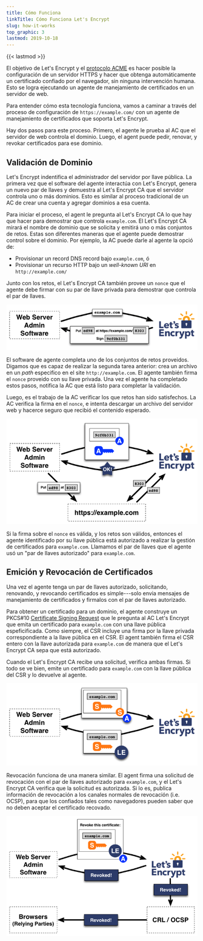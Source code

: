 ```yaml
---
title: Cómo Funciona
linkTitle: Cómo Funciona Let's Encrypt
slug: how-it-works
top_graphic: 3
lastmod: 2019-10-18
---
```


{{< lastmod >}}

El objetivo de Let's&nbsp;Encrypt y el [protocolo ACME](https://tools.ietf.org/html/rfc8555) es hacer posible la configuración de un servidor HTTPS y hacer que obtenga automáticamente un certificado confiado por el navegador, sin ninguna intervención humana. Esto se logra ejecutando un agente de manejamiento de certificados en un servidor de web.

Para entender cómo esta tecnología funciona, vamos a caminar a través del proceso de configuración de `https://example.com/` con un agente de manejamiento de certificados que soporta Let's&nbsp;Encrypt.

Hay dos pasos para este proceso. Primero, el agente le prueba al AC que el servidor de web controla el dominio. Luego, el agent puede pedir, renovar, y revokar certificados para ese dominio.

## Validación de Dominio

Let's&nbsp;Encrypt indentifica el administrador del servidor por llave pública. La primera vez que el software del agente interactúa con Let's&nbsp;Encrypt, genera un nuevo par de llaves y demuestra al Let's&nbsp;Encrypt CA que el servidor controla uno o más dominios. Esto es similar al proceso tradicional de un AC de crear una cuenta y agregar dominios a esa cuenta.

Para iniciar el proceso, el agent le pregunta al Let's&nbsp;Encrypt CA lo que hay que hacer para demostrar que controla `example.com`. El Let's Encrypt CA mirará el nombre de dominio que se solicita y emitirá uno o más conjuntos de retos. Estas son diferentes maneras que el agente puede demostrar control sobre el dominio. Por ejemplo, la AC puede darle al agente la opció de:

* Provisionar un record DNS record bajo `example.com`, ó
* Provisionar un recurso HTTP bajo un *well-known URI* en `http://example.com/`

Junto con los retos, el Let's Encrypt CA también provee un `nonce` que el agente debe firmar con su par de llave privada para demostrar que controla el par de llaves.

<div class="howitworks-figure">
<img alt="Solicitando retos para validar example.com"
     src="/images/howitworks_challenge.png"
     loading="lazy"/>
</div>

El software de agente completa uno de los conjuntos de retos proveidos. Digamos que es capaz de realizar la segunda tarea anterior: crea un archivo en un *path* especifico en el site `http://example.com`. El agente también firma el `nonce` proveido con su llave privada. Una vez el agente ha completado estos pasos, notifica la AC que está listo para completar la validación.

Luego, es el trabajo de la AC verificar los que retos han sido satisfechos. La AC verifica la firma en el `nonce`, e intenta descargar un archivo del servidor web y hacerce seguro que recibió el contenido esperado.

<div class="howitworks-figure">
<img alt="Solicitando autorización para actuar por example.com"
     src="/images/howitworks_authorization.png"
     loading="lazy"/>
</div>

Si la firma sobre el `nonce` es válida, y los retos son válidos, entonces el agente identificado por su llave pública está autorizado a realizar la gestión de certificados para `example.com`. Llamamos el par de llaves que el agente usó un "par de llaves autorizado" para `example.com`.


## Emición y Revocación de Certificados

Una vez el agente tenga un par de llaves autorizado, solicitando, renovando, y revocando certificados es simple---solo envia mensajes de manejamiento de certificados y firmalos con el par de llaves autorizado.

Para obtener un certificado para un dominio, el agente construye un PKCS#10 [Certificate Signing Request](https://tools.ietf.org/html/rfc2986) que le pregunta al AC Let's Encrypt que emita un certificado para `example.com` con una llave pública espeficificada. Como siempre, el CSR incluye una firma por la llave privada correspondiente a la llave pública en el CSR. El agent también firma el CSR entero con la llave autorizada para `example.com` de manera que el Let's Encrypt CA sepa que está autorizado.

Cuando el Let's Encrypt CA recibe una solicitud, verifica ambas firmas. Si todo se ve bien, emite un certificado para `example.com` con la llave pública del CSR y lo devuelve al agente.

<div class="howitworks-figure">
<img alt="Solicitando un certificado para example.com"
     src="/images/howitworks_certificate.png"
     loading="lazy"/>
</div>

Revocación funciona de una manera similar. El agent firma una solicitud de revocación con el par de llaves autorizado para `example.com`, y el Let's Encrypt CA verifica que la solicitud es autorizada. Si lo es, publica información de revocación a los canales normales de revocación (i.e. OCSP), para que los confiados tales como navegadores pueden saber que no deben aceptar el certificado recovado.

<div class="howitworks-figure">
<img alt="Solicitando revocación del certifiado para example.com"
     src="/images/howitworks_revocation.png"
     loading="lazy"/>
</div>

